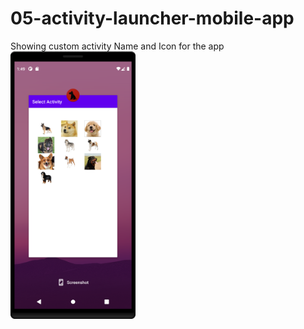 # 05-activity-launcher-mobile-app

Showing custom activity Name and Icon for the app
<img src="app.png?raw=true" width="200"> 